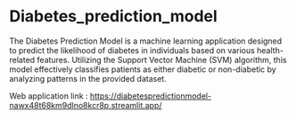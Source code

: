 # Diabetes_prediction_model
The Diabetes Prediction Model is a machine learning application designed to predict the likelihood of diabetes in individuals based on various health-related features. Utilizing the Support Vector Machine (SVM) algorithm, this model effectively classifies patients as either diabetic or non-diabetic by analyzing patterns in the provided dataset.
<br>

Web application link : https://diabetespredictionmodel-nawx48t68km9dlno8kcr8p.streamlit.app/
